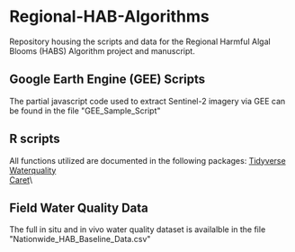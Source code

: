 # Regional-HAB-Algorithms
Repository housing the scripts and data for the Regional Harmful Algal Blooms (HABS) Algorithm project and manuscript.

## Google Earth Engine (GEE) Scripts
The partial javascript code used to extract Sentinel-2 imagery via GEE can be found in the file "GEE_Sample_Script"

## R scripts
All functions utilized are documented in the following packages:
[Tidyverse](https://CRAN.R-project.org/package=tidyverse)\
[Waterquality](https://CRAN.R-project.org/package=waterquality)\
[Caret](https://CRAN.R-project.org/package=caret)\

## Field Water Quality Data 
The full in situ and in vivo water quality dataset is availalble in the file "Nationwide_HAB_Baseline_Data.csv"
